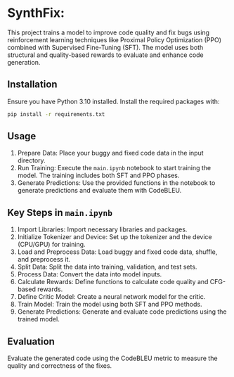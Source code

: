 # SynthFix: 

This project trains a model to improve code quality and fix bugs using reinforcement learning techniques like Proximal Policy Optimization (PPO) combined with Supervised Fine-Tuning (SFT). The model uses both structural and quality-based rewards to evaluate and enhance code generation.

## Installation

Ensure you have Python 3.10 installed. Install the required packages with:

```bash
pip install -r requirements.txt
```

## Usage

1. Prepare Data: Place your buggy and fixed code data in the input directory.
2. Run Training: Execute the `main.ipynb` notebook to start training the model. The training includes both SFT and PPO phases.
3. Generate Predictions: Use the provided functions in the notebook to generate predictions and evaluate them with CodeBLEU.

## Key Steps in `main.ipynb`

1. Import Libraries: Import necessary libraries and packages.
2. Initialize Tokenizer and Device: Set up the tokenizer and the device (CPU/GPU) for training.
3. Load and Preprocess Data: Load buggy and fixed code data, shuffle, and preprocess it.
4. Split Data: Split the data into training, validation, and test sets.
5. Process Data: Convert the data into model inputs.
6. Calculate Rewards: Define functions to calculate code quality and CFG-based rewards.
7. Define Critic Model: Create a neural network model for the critic.
8. Train Model: Train the model using both SFT and PPO methods.
9. Generate Predictions: Generate and evaluate code predictions using the trained model.

## Evaluation

Evaluate the generated code using the CodeBLEU metric to measure the quality and correctness of the fixes.
